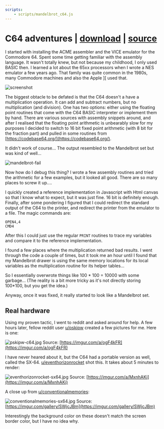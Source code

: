 ```yaml
---
scripts: 
    - scripts/mandelbrot_c64.js
---
```

# C64 adventures | [download](bin/mandelbrot.d64) | [source](https://github.com/encse/mandelbrot/tree/master/c64)

I started with installing the ACME assembler and the VICE emulator for the Commodore 64. Spent some time getting familiar with the assembly language. It wasn't totally knew, but not because my childhood, I only used BASIC then. I learned a lot about the 65xx processors when I wrote a NES emulator a few years ago. That family was quite common in the 1980s, many Commodore machines and also the Apple ][ used that.

![screenshot](images/c64-screenshot.png)

The biggest obtacle to be defated is that the C64 doesn't a have a multiplication operation. It can add and subtract numbers, but no multiplication (and division). One has two options: either using the floating point routines that come with the C64 BASIC interpreter or implement them by hand. There are various sources with assembly snippets around, and after I realised that the floating point arithmetic is unbearably slow for my purposes I decided to switch to 16 bit fixed point arithmetic (with 8 bit for the fraction part) and pulled in some routines from [https://codebase64.org/](https://codebase64.org/). 

It didn't work of course... The output resembled to the Mandelbrot set but was kind of well...

![mandelbrot-fail](images/mandelbrot-fail.png)

Now how do I debug this thing? I wrote a few assembly routines and tried the arithmetic for a few examples, but it looked all good. There are so many places to screw it up.... 

I quickly created a reference implementation in Javascript with Html canvas so that I know what to expect, but it was just fine. 16 bit is definitely enough. Finally, after some pondering I figured that I could redirect the standard output of the C64 to the printer, and redirect the printer from the emulator to a file. The magic commands are:

```
OPEN4,4
CMD4
```

After this I could just use the regular `PRINT` routines to trace my variables and compare it to the reference implementation.

I found a few places where the multiplication returned bad results. I went through the code a couple of times, but it took me an hour until I found that my Mandelbrot drawer is using the same memory locations for its local variables as the multiplication routine for its helper tables... 

So I essentially overwrote things like 100 * 100 = 10000 with some garbage... (The reality is a bit more tricky as it's not directly storing 100*100, but you get the idea.)

Anyway, once it was fixed, it really started to look like a Mandelbrot set. 


## Real hardware

Using my proven tactic, I went to reddit and asked around for help. A few hours later, fellow reddit user [u/pskipw](https://www.reddit.com/user/pskipw/) created a few pictures for me. Here is one:

![pskipw-c64.jpg](images/pskipw-c64.jpg)
Source: [https://imgur.com/a/ogF4kFR](https://imgur.com/a/ogF4kFR)
 
I have never heared about it, but the C64 had a portable version as well, called the SX-64. [u/eventhorizonrocket](https://www.reddit.com/user/eventhorizonrocket/) shot this. It takes about 5 minutes to render:

![eventhorizonrocket-sx64.jpg](images/eventhorizonrocket-sx64.jpg)
Source: [https://imgur.com/a/MxnhAKi](https://imgur.com/a/MxnhAKi)

A close up from [u/conventionalmemories](https://www.reddit.com/user/conventionalmemories/):

![conventionalmemories-sx64.jpg](images/conventionalmemories-sx64.jpg)
Source: [https://imgur.com/gallery/SWjcJBm](https://imgur.com/gallery/SWjcJBm)

Interestingly the background color on these doesn't match the screen border color, but I have no idea why.